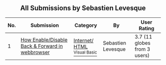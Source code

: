 ﻿<div align="center">

## All Submissions by Sebastien Levesque

</div>

No.  | Submission | Category | By   | User Rating
---- | ---------- | -------- | ---- | -----------
1 | [How Enable/Disable Back & Forward in webbrowser<br />](https://github.com/Planet-Source-Code/sebastien-levesque-how-enable-disable-back-forward-in-webbrowser__1-10132) | [Internet/ HTML<br /><sup>Visual Basic</sup>](../ByCategory/internet-html__1-34.md) | Sebastien Levesque | 3.7 (11 globes from 3 users)
